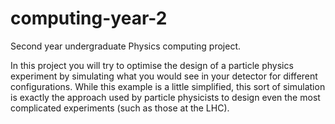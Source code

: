 # computing-year-2
Second year undergraduate Physics computing project.

In this project you will try to optimise the design of a particle physics experiment by simulating what you would see in your detector for different configurations. While this example is a little simplified, this sort of simulation is exactly the approach used by particle physicists to design even the most complicated experiments (such as those at the LHC).
